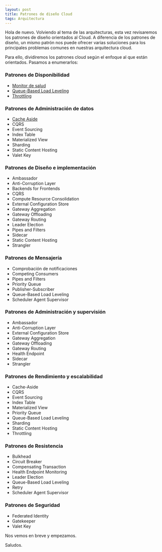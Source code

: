 ```yaml
---
layout: post
title: Patrones de diseño Cloud
tags: Arquitectura
---
```


Hola de nuevo. Volviendo al tema de las arquitecturas, esta vez revisaremos los patrones de diseño orientados al Cloud. A diferencia de los patrones de diseño, un mismo patrón nos puede ofrecer varias soluciones para los principales problemas comunes en nuestras arquitectura cloud.

Para ello, dividiremos los patrones cloud según el enfoque al que están orientados. Pasamos a enumerarlos:

### Patrones de Disponibilidad ###

- [Monitor de salud](health-endpoint-monitoring "Monitor de salud")
- [Queue-Based Load Leveling](queue-based-load-leveling "Queue-Based Load Leveling")
- [Throttling](throttling "Throttling")

### Patrones de Administración de datos ###

- [Cache Aside](Cache-Aside "Cache Aside")
- CQRS
- Event Sourcing
- Index Table
- Materialized View
- Sharding
- Static Content Hosting
- Valet Key

### Patrones de Diseño e implementación ###

- Ambassador
- Anti-Corruption Layer
- Backends for Frontends
- CQRS
- Compute Resource Consolidation
- External Configuration Store
- Gateway Aggregation
- Gateway Offloading
- Gateway Routing
- Leader Election
- Pipes and Filters
- Sidecar
- Static Content Hosting
- Strangler

### Patrones de Mensajería ###

- Comprobación de notificaciones
- Competing Consumers
- Pipes and Filters
- Priority Queue
- Publisher-Subscriber
- Queue-Based Load Leveling
- Scheduler Agent Supervisor

### Patrones de Administración y supervisión ###

- Ambassador
- Anti-Corruption Layer
- External Configuration Store
- Gateway Aggregation
- Gateway Offloading
- Gateway Routing
- Health Endpoint
- Sidecar
- Strangler

### Patrones de Rendimiento y escalabilidad ###

- Cache-Aside
- CQRS
- Event Sourcing
- Index Table
- Materialized View
- Priority Queue
- Queue-Based Load Leveling
- Sharding
- Static Content Hosting
- Throttling

### Patrones de Resistencia ###

- Bulkhead
- Circuit Breaker
- Compensating Transaction
- Health Endpoint Monitoring
- Leader Election
- Queue-Based Load Leveling
- Retry
- Scheduler Agent Supervisor

### Patrones de Seguridad ###

- Federated Identity
- Gatekeeper
- Valet Key

Nos vemos en breve y empezamos.

Saludos.
